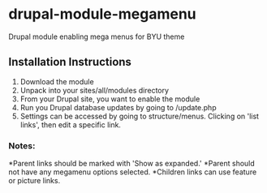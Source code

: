 drupal-module-megamenu
======================

Drupal module enabling mega menus for BYU theme



Installation Instructions
-------------------------
1. Download the module
2. Unpack into your sites/all/modules directory
3. From your Drupal site, you want to enable the module
4. Run you Drupal database updates by going to /update.php
5. Settings can be accessed by going to structure/menus. Clicking on 'list links', then edit a specific link.

### Notes:
*Parent links should be marked with 'Show as expanded.'
*Parent should not have any megamenu options selected.
*Children links can use feature or picture links.